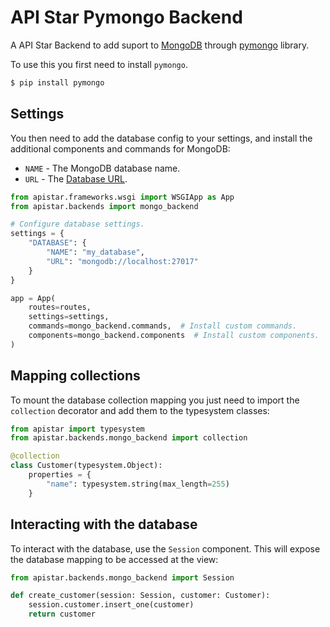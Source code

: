# API Star Pymongo Backend

A API Star Backend to add suport to [MongoDB](https://www.mongodb.com/) through [pymongo](https://api.mongodb.com/python/current/) library.

To use this you first need to install `pymongo`.

```bash
$ pip install pymongo
```

## Settings

You then need to add the database config to your settings, and install the
additional components and commands for MongoDB:

* `NAME` - The MongoDB database name.
* `URL` - The [Database URL](https://docs.mongodb.com/manual/reference/connection-string/).

```python
from apistar.frameworks.wsgi import WSGIApp as App
from apistar.backends import mongo_backend

# Configure database settings.
settings = {
    "DATABASE": {
        "NAME": "my_database",
        "URL": "mongodb://localhost:27017"
    }
}

app = App(
    routes=routes,
    settings=settings,
    commands=mongo_backend.commands,  # Install custom commands.
    components=mongo_backend.components  # Install custom components.
)
```

## Mapping collections

To mount the database collection mapping you just need to import the `collection`
decorator and add them to the typesystem classes:

```python
from apistar import typesystem
from apistar.backends.mongo_backend import collection

@collection
class Customer(typesystem.Object):
    properties = {
        "name": typesystem.string(max_length=255)
    }
```

## Interacting with the database

To interact with the database, use the `Session` component. This will expose the
database mapping to be accessed at the view:

```python
from apistar.backends.mongo_backend import Session

def create_customer(session: Session, customer: Customer):
    session.customer.insert_one(customer)
    return customer
```

